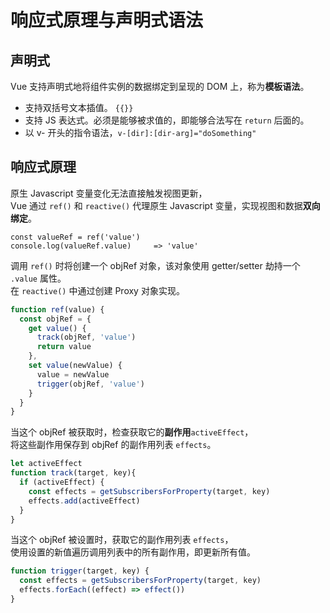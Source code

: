 # 响应式原理与声明式语法

## 声明式

Vue 支持声明式地将组件实例的数据绑定到呈现的 DOM 上，称为**模板语法**。

- 支持双括号文本插值。 `{{}}`
- 支持 JS 表达式。必须是能够被求值的，即能够合法写在 `return` 后面的。
- 以 v- 开头的指令语法，`v-[dir]:[dir-arg]="doSomething"`

## 响应式原理

原生 Javascript 变量变化无法直接触发视图更新，</br>
Vue 通过 `ref()` 和 `reactive()` 代理原生 Javascript 变量，实现视图和数据**双向绑定**。

	const valueRef = ref('value')
	console.log(valueRef.value)     => 'value'

调用 `ref()` 时将创建一个 objRef 对象，该对象使用 getter/setter 劫持一个 `.value` 属性。</br>
在 `reactive()` 中通过创建 Proxy 对象实现。
```javascript
function ref(value) {
  const objRef = {
    get value() {
      track(objRef, 'value')
      return value
    },
    set value(newValue) {
      value = newValue
      trigger(objRef, 'value')
    }
  }
}
````
当这个 objRef 被获取时，检查获取它的**副作用**`activeEffect`，<br/>
将这些副作用保存到 objRef 的副作用列表 `effects`。
```javascript
let activeEffect
function track(target, key){
  if (activeEffect) {
    const effects = getSubscribersForProperty(target, key)
    effects.add(activeEffect)
  }
}
```
当这个 objRef 被设置时，获取它的副作用列表 `effects`，<br/>
使用设置的新值遍历调用列表中的所有副作用，即更新所有值。
```javascript
function trigger(target, key) {
  const effects = getSubscribersForProperty(target, key)
  effects.forEach((effect) => effect())
}
```